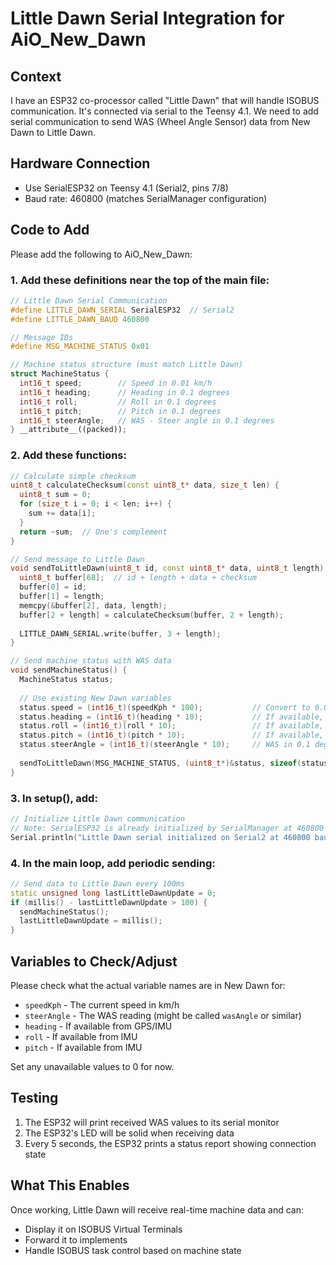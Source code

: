 # Little Dawn Serial Integration for AiO_New_Dawn

## Context
I have an ESP32 co-processor called "Little Dawn" that will handle ISOBUS communication. It's connected via serial to the Teensy 4.1. We need to add serial communication to send WAS (Wheel Angle Sensor) data from New Dawn to Little Dawn.

## Hardware Connection
- Use SerialESP32 on Teensy 4.1 (Serial2, pins 7/8)
- Baud rate: 460800 (matches SerialManager configuration)

## Code to Add

Please add the following to AiO_New_Dawn:

### 1. Add these definitions near the top of the main file:

```cpp
// Little Dawn Serial Communication
#define LITTLE_DAWN_SERIAL SerialESP32  // Serial2
#define LITTLE_DAWN_BAUD 460800

// Message IDs
#define MSG_MACHINE_STATUS 0x01

// Machine status structure (must match Little Dawn)
struct MachineStatus {
  int16_t speed;        // Speed in 0.01 km/h
  int16_t heading;      // Heading in 0.1 degrees
  int16_t roll;         // Roll in 0.1 degrees
  int16_t pitch;        // Pitch in 0.1 degrees
  int16_t steerAngle;   // WAS - Steer angle in 0.1 degrees
} __attribute__((packed));
```

### 2. Add these functions:

```cpp
// Calculate simple checksum
uint8_t calculateChecksum(const uint8_t* data, size_t len) {
  uint8_t sum = 0;
  for (size_t i = 0; i < len; i++) {
    sum += data[i];
  }
  return ~sum;  // One's complement
}

// Send message to Little Dawn
void sendToLittleDawn(uint8_t id, const uint8_t* data, uint8_t length) {
  uint8_t buffer[68];  // id + length + data + checksum
  buffer[0] = id;
  buffer[1] = length;
  memcpy(&buffer[2], data, length);
  buffer[2 + length] = calculateChecksum(buffer, 2 + length);
  
  LITTLE_DAWN_SERIAL.write(buffer, 3 + length);
}

// Send machine status with WAS data
void sendMachineStatus() {
  MachineStatus status;
  
  // Use existing New Dawn variables
  status.speed = (int16_t)(speedKph * 100);           // Convert to 0.01 km/h units
  status.heading = (int16_t)(heading * 10);           // If available, in 0.1 degree units
  status.roll = (int16_t)(roll * 10);                 // If available, in 0.1 degree units
  status.pitch = (int16_t)(pitch * 10);               // If available, in 0.1 degree units
  status.steerAngle = (int16_t)(steerAngle * 10);     // WAS in 0.1 degree units
  
  sendToLittleDawn(MSG_MACHINE_STATUS, (uint8_t*)&status, sizeof(status));
}
```

### 3. In setup(), add:

```cpp
// Initialize Little Dawn communication
// Note: SerialESP32 is already initialized by SerialManager at 460800 baud
Serial.println("Little Dawn serial initialized on Serial2 at 460800 baud");
```

### 4. In the main loop, add periodic sending:

```cpp
// Send data to Little Dawn every 100ms
static unsigned long lastLittleDawnUpdate = 0;
if (millis() - lastLittleDawnUpdate > 100) {
  sendMachineStatus();
  lastLittleDawnUpdate = millis();
}
```

## Variables to Check/Adjust

Please check what the actual variable names are in New Dawn for:
- `speedKph` - The current speed in km/h
- `steerAngle` - The WAS reading (might be called `wasAngle` or similar)
- `heading` - If available from GPS/IMU
- `roll` - If available from IMU
- `pitch` - If available from IMU

Set any unavailable values to 0 for now.

## Testing

1. The ESP32 will print received WAS values to its serial monitor
2. The ESP32's LED will be solid when receiving data
3. Every 5 seconds, the ESP32 prints a status report showing connection state

## What This Enables

Once working, Little Dawn will receive real-time machine data and can:
- Display it on ISOBUS Virtual Terminals
- Forward it to implements
- Handle ISOBUS task control based on machine state